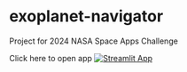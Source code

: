 # exoplanet-navigator
Project for 2024 NASA Space Apps Challenge

Click here to open app
[![Streamlit App](https://static.streamlit.io/badges/streamlit_badge_black_white.svg)](https://exoplanet-navigator-nsh9zovxlcssejsuwn79tz.streamlit.app/)
